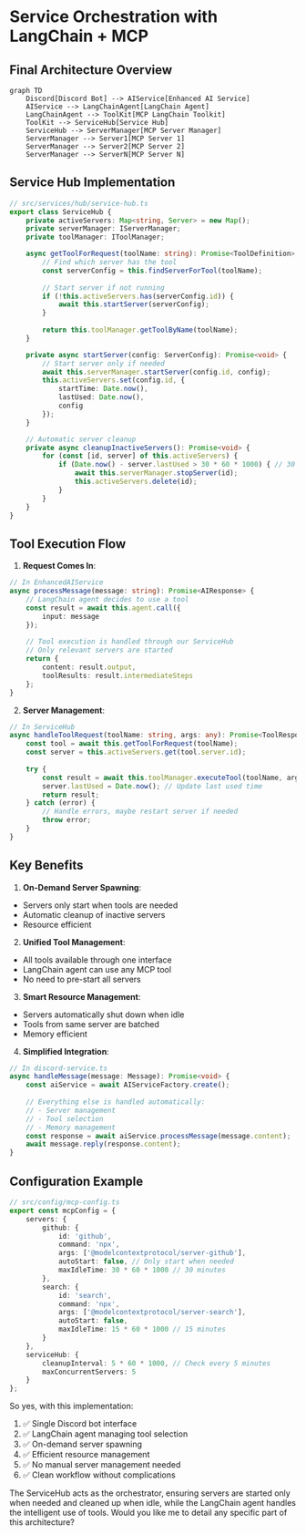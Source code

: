 # Service Orchestration with LangChain + MCP

## Final Architecture Overview

```mermaid
graph TD
    Discord[Discord Bot] --> AIService[Enhanced AI Service]
    AIService --> LangChainAgent[LangChain Agent]
    LangChainAgent --> ToolKit[MCP LangChain Toolkit]
    ToolKit --> ServiceHub[Service Hub]
    ServiceHub --> ServerManager[MCP Server Manager]
    ServerManager --> Server1[MCP Server 1]
    ServerManager --> Server2[MCP Server 2]
    ServerManager --> ServerN[MCP Server N]
```

## Service Hub Implementation

```typescript
// src/services/hub/service-hub.ts
export class ServiceHub {
    private activeServers: Map<string, Server> = new Map();
    private serverManager: IServerManager;
    private toolManager: IToolManager;

    async getToolForRequest(toolName: string): Promise<ToolDefinition> {
        // Find which server has the tool
        const serverConfig = this.findServerForTool(toolName);
        
        // Start server if not running
        if (!this.activeServers.has(serverConfig.id)) {
            await this.startServer(serverConfig);
        }
        
        return this.toolManager.getToolByName(toolName);
    }

    private async startServer(config: ServerConfig): Promise<void> {
        // Start server only if needed
        await this.serverManager.startServer(config.id, config);
        this.activeServers.set(config.id, {
            startTime: Date.now(),
            lastUsed: Date.now(),
            config
        });
    }

    // Automatic server cleanup
    private async cleanupInactiveServers(): Promise<void> {
        for (const [id, server] of this.activeServers) {
            if (Date.now() - server.lastUsed > 30 * 60 * 1000) { // 30 minutes
                await this.serverManager.stopServer(id);
                this.activeServers.delete(id);
            }
        }
    }
}
```

## Tool Execution Flow

1. **Request Comes In**:
```typescript
// In EnhancedAIService
async processMessage(message: string): Promise<AIResponse> {
    // LangChain agent decides to use a tool
    const result = await this.agent.call({
        input: message
    });
    
    // Tool execution is handled through our ServiceHub
    // Only relevant servers are started
    return {
        content: result.output,
        toolResults: result.intermediateSteps
    };
}
```

2. **Server Management**:
```typescript
// In ServiceHub
async handleToolRequest(toolName: string, args: any): Promise<ToolResponse> {
    const tool = await this.getToolForRequest(toolName);
    const server = this.activeServers.get(tool.server.id);
    
    try {
        const result = await this.toolManager.executeTool(toolName, args);
        server.lastUsed = Date.now(); // Update last used time
        return result;
    } catch (error) {
        // Handle errors, maybe restart server if needed
        throw error;
    }
}
```

## Key Benefits

1. **On-Demand Server Spawning**:
- Servers only start when tools are needed
- Automatic cleanup of inactive servers
- Resource efficient

2. **Unified Tool Management**:
- All tools available through one interface
- LangChain agent can use any MCP tool
- No need to pre-start all servers

3. **Smart Resource Management**:
- Servers automatically shut down when idle
- Tools from same server are batched
- Memory efficient

4. **Simplified Integration**:
```typescript
// In discord-service.ts
async handleMessage(message: Message): Promise<void> {
    const aiService = await AIServiceFactory.create();
    
    // Everything else is handled automatically:
    // - Server management
    // - Tool selection
    // - Memory management
    const response = await aiService.processMessage(message.content);
    await message.reply(response.content);
}
```

## Configuration Example

```typescript
// src/config/mcp-config.ts
export const mcpConfig = {
    servers: {
        github: {
            id: 'github',
            command: 'npx',
            args: ['@modelcontextprotocol/server-github'],
            autoStart: false, // Only start when needed
            maxIdleTime: 30 * 60 * 1000 // 30 minutes
        },
        search: {
            id: 'search',
            command: 'npx',
            args: ['@modelcontextprotocol/server-search'],
            autoStart: false,
            maxIdleTime: 15 * 60 * 1000 // 15 minutes
        }
    },
    serviceHub: {
        cleanupInterval: 5 * 60 * 1000, // Check every 5 minutes
        maxConcurrentServers: 5
    }
};
```

So yes, with this implementation:
1. ✅ Single Discord bot interface
2. ✅ LangChain agent managing tool selection
3. ✅ On-demand server spawning
4. ✅ Efficient resource management
5. ✅ No manual server management needed
6. ✅ Clean workflow without complications

The ServiceHub acts as the orchestrator, ensuring servers are started only when needed and cleaned up when idle, while the LangChain agent handles the intelligent use of tools. Would you like me to detail any specific part of this architecture?